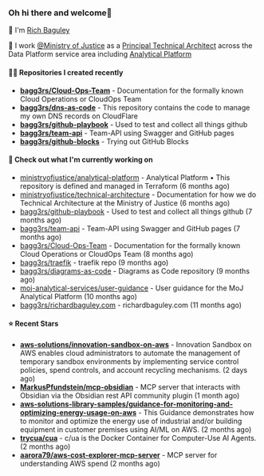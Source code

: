 ### Oh hi there and welcome👋

👐 I'm [Rich Baguley](https://richardbaguley.com/about)

🏢 I work [@Ministry of Justice](https://github.com/ministryofjustice) as a [Principal Technical Architect](https://ddat-capability-framework.service.gov.uk/role/technical-architect#principal-technical-architect) across the Data Platform service area including [Analytical Platform](https://user-guidance.analytical-platform.service.justice.gov.uk/)

#### 👨‍💻 Repositories I created recently
- **[bagg3rs/Cloud-Ops-Team](https://github.com/bagg3rs/Cloud-Ops-Team)** - Documentation for the formally known Cloud Operations or CloudOps Team
- **[bagg3rs/dns-as-code](https://github.com/bagg3rs/dns-as-code)** - This repository contains the code to manage my own DNS records on CloudFlare
- **[bagg3rs/github-playbook](https://github.com/bagg3rs/github-playbook)** - Used to test and collect all things github
- **[bagg3rs/team-api](https://github.com/bagg3rs/team-api)** - Team-API using Swagger and GitHub pages
- **[bagg3rs/github-blocks](https://github.com/bagg3rs/github-blocks)** - Trying out GitHub Blocks

#### 👷 Check out what I'm currently working on

- [ministryofjustice/analytical-platform](https://github.com/ministryofjustice/analytical-platform) - Analytical Platform • This repository is defined and managed in Terraform (6 months ago)
- [ministryofjustice/technical-architecture](https://github.com/ministryofjustice/technical-architecture) - Documentation for how we do Technical Architecture at the Ministry of Justice (6 months ago)
- [bagg3rs/github-playbook](https://github.com/bagg3rs/github-playbook) - Used to test and collect all things github (7 months ago)
- [bagg3rs/team-api](https://github.com/bagg3rs/team-api) - Team-API using Swagger and GitHub pages (7 months ago)
- [bagg3rs/Cloud-Ops-Team](https://github.com/bagg3rs/Cloud-Ops-Team) - Documentation for the formally known Cloud Operations or CloudOps Team (8 months ago)
- [bagg3rs/traefik](https://github.com/bagg3rs/traefik) - traefik repo (9 months ago)
- [bagg3rs/diagrams-as-code](https://github.com/bagg3rs/diagrams-as-code) - Diagrams as Code repository (9 months ago)
- [moj-analytical-services/user-guidance](https://github.com/moj-analytical-services/user-guidance) - User guidance for the MoJ Analytical Platform (10 months ago)
- [bagg3rs/richardbaguley.com](https://github.com/bagg3rs/richardbaguley.com) - richardbaguley.com (11 months ago)

#### ⭐ Recent Stars


- **[aws-solutions/innovation-sandbox-on-aws](https://github.com/aws-solutions/innovation-sandbox-on-aws)** - Innovation Sandbox on AWS enables cloud administrators to automate the management of temporary sandbox environments by implementing service control policies, spend controls, and account recycling mechanisms. (2 days ago)
- **[MarkusPfundstein/mcp-obsidian](https://github.com/MarkusPfundstein/mcp-obsidian)** - MCP server that interacts with Obsidian via the Obsidian rest API community plugin (1 month ago)
- **[aws-solutions-library-samples/guidance-for-monitoring-and-optimizing-energy-usage-on-aws](https://github.com/aws-solutions-library-samples/guidance-for-monitoring-and-optimizing-energy-usage-on-aws)** - This Guidance demonstrates how to monitor and optimize the energy use of industrial and/or building equipment in customer premises using AI/ML on AWS. (2 months ago)
- **[trycua/cua](https://github.com/trycua/cua)** - c/ua is the Docker Container for Computer-Use AI Agents. (2 months ago)
- **[aarora79/aws-cost-explorer-mcp-server](https://github.com/aarora79/aws-cost-explorer-mcp-server)** - MCP server for understanding AWS spend (2 months ago)
